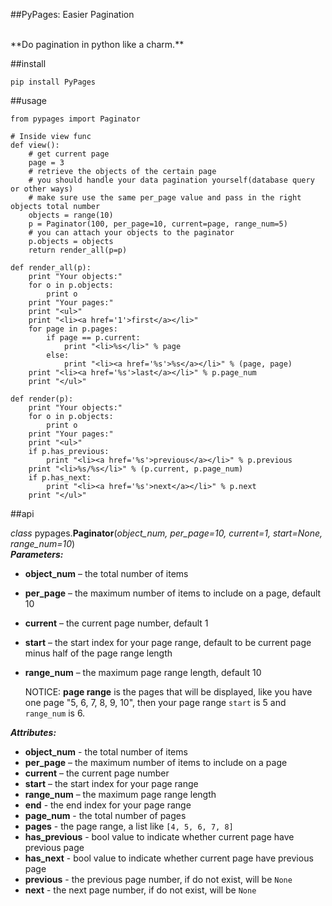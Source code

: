 ##PyPages: Easier Pagination

<br>
**Do pagination in python like a charm.**

##install

    pip install PyPages

##usage

    from pypages import Paginator

    # Inside view func
    def view():
        # get current page
        page = 3
        # retrieve the objects of the certain page
        # you should handle your data pagination yourself(database query or other ways)
        # make sure use the same per_page value and pass in the right objects total number
        objects = range(10)
        p = Paginator(100, per_page=10, current=page, range_num=5)
        # you can attach your objects to the paginator
        p.objects = objects
        return render_all(p=p)
    
    def render_all(p):
        print "Your objects:"
        for o in p.objects:
            print o
        print "Your pages:"
        print "<ul>"
        print "<li><a href='1'>first</a></li>"
        for page in p.pages:
            if page == p.current:
                print "<li>%s</li>" % page
            else:
                print "<li><a href='%s'>%s</a></li>" % (page, page)
        print "<li><a href='%s'>last</a></li>" % p.page_num
        print "</ul>"

    def render(p):
        print "Your objects:"
        for o in p.objects:
            print o
        print "Your pages:"
        print "<ul>"
        if p.has_previous:
            print "<li><a href='%s'>previous</a></li>" % p.previous
        print "<li>%s/%s</li>" % (p.current, p.page_num)
        if p.has_next:
            print "<li><a href='%s'>next</a></li>" % p.next
        print "</ul>"

##api

*class* pypages.**Paginator**(*object_num, per_page=10, current=1, start=None, range_num=10*)  
***Parameters:***  

* **object_num** – the total number of items
* **per_page** – the maximum number of items to include on a page, default 10
* **current** – the current page number, default 1
* **start** – the start index for your page range, default to be current page minus half of the page range length
* **range_num** – the maximum page range length, default 10

    NOTICE: **page range** is the pages that will be displayed, like you have one page "5, 6, 7, 8, 9, 10", then your page range ``start`` is 5 and ``range_num`` is 6.

***Attributes:*** 

* **object_num** - the total number of items
* **per_page** – the maximum number of items to include on a page
* **current** – the current page number
* **start** – the start index for your page range
* **range_num** – the maximum page range length
* **end** - the end index for your page range
* **page_num** - the total number of pages
* **pages** - the page range, a list like `[4, 5, 6, 7, 8]`
* **has_previous** - bool value to indicate whether current page have previous page
* **has_next** - bool value to indicate whether current page have previous page
* **previous** - the previous page number, if do not exist, will be `None`
* **next** - the next page number, if do not exist, will be `None`
